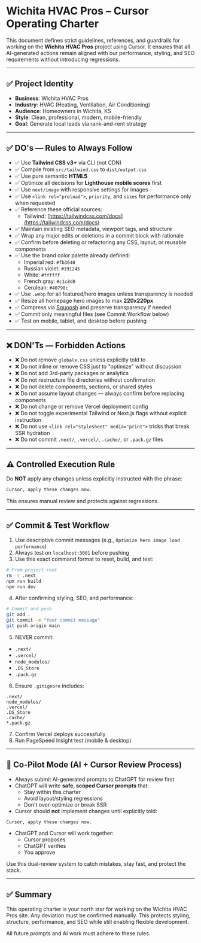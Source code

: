 # Wichita HVAC Pros – Cursor Operating Charter

This document defines strict guidelines, references, and guardrails for working on the **Wichita HVAC Pros** project using Cursor. It ensures that all AI-generated actions remain aligned with our performance, styling, and SEO requirements without introducing regressions.

---

## ✅ Project Identity

- **Business**: Wichita HVAC Pros
- **Industry**: HVAC (Heating, Ventilation, Air Conditioning)
- **Audience**: Homeowners in Wichita, KS
- **Style**: Clean, professional, modern, mobile-friendly
- **Goal**: Generate local leads via rank-and-rent strategy

---

## ✅ DO's — Rules to Always Follow

- ✅ Use **Tailwind CSS v3+** via CLI (not CDN)
- ✅ Compile from `src/tailwind.css` to `dist/output.css`
- ✅ Use pure semantic **HTML5**
- ✅ Optimize all decisions for **Lighthouse mobile scores** first
- ✅ Use `next/image` with responsive settings for images
- ✅ Use `<link rel="preload">`, `priority`, and `sizes` for performance only when requested
- ✅ Reference these official sources:
  - Tailwind: [https://tailwindcss.com/docs](https://tailwindcss.com/docs)
- ✅ Maintain existing SEO metadata, viewport tags, and structure
- ✅ Wrap any major edits or deletions in a commit block with rationale
- ✅ Confirm before deleting or refactoring any CSS, layout, or reusable components
- ✅ Use the brand color palette already defined:
  - Imperial red: `#fb3640`
  - Russian violet: `#191245`
  - White: `#ffffff`
  - French gray: `#c1c8d0`
  - Cerulean: `#40798c`
- ✅ Use `.webp` for all featured/hero images unless transparency is needed
- ✅ Resize all homepage hero images to max **220x220px**
- ✅ Compress via [Squoosh](https://squoosh.app) and preserve transparency if needed
- ✅ Commit only meaningful files (see Commit Workflow below)
- ✅ Test on mobile, tablet, and desktop before pushing

---

## ❌ DON'Ts — Forbidden Actions

- ❌ Do not remove `globals.css` unless explicitly told to
- ❌ Do not inline or remove CSS just to "optimize" without discussion
- ❌ Do not add 3rd-party packages or analytics
- ❌ Do not restructure file directories without confirmation
- ❌ Do not delete components, sections, or shared styles
- ❌ Do not assume layout changes — always confirm before replacing components
- ❌ Do not change or remove Vercel deployment config
- ❌ Do not toggle experimental Tailwind or Next.js flags without explicit instruction
- ❌ Do not use `<link rel="stylesheet" media="print">` tricks that break SSR hydration
- ❌ Do not commit `.next/`, `.vercel/`, `.cache/`, or `.pack.gz` files

---

## ⚠️ Controlled Execution Rule

Do **NOT** apply any changes unless explicitly instructed with the phrase:

```txt
Cursor, apply these changes now.
```

This ensures manual review and protects against regressions.

---

## ✅ Commit & Test Workflow

1. Use descriptive commit messages (e.g., `Optimize hero image load performance`)
2. Always test on `localhost:3001` before pushing
3. Use this exact command format to reset, build, and test:

```bash
# From project root
rm -r .next
npm run build
npm run dev
```

4. After confirming styling, SEO, and performance:

```bash
# Commit and push
git add .
git commit -m "Your commit message"
git push origin main
```

5. NEVER commit:

- `.next/`
- `.vercel/`
- `node_modules/`
- `.DS_Store`
- `.pack.gz`

6. Ensure `.gitignore` includes:

```
.next/
node_modules/
.vercel/
.DS_Store
.cache/
*.pack.gz
```

7. Confirm Vercel deploys successfully
8. Run PageSpeed Insight test (mobile & desktop)

---

## 🤖 Co-Pilot Mode (AI + Cursor Review Process)

- Always submit AI-generated prompts to ChatGPT for review first
- ChatGPT will write **safe, scoped Cursor prompts** that:
  - Stay within this charter
  - Avoid layout/styling regressions
  - Don't over-optimize or break SSR
- Cursor should **not** implement changes until explicitly told:

```
Cursor, apply these changes now.
```

- ChatGPT and Cursor will work together:
  - Cursor proposes
  - ChatGPT verifies
  - You approve

Use this dual-review system to catch mistakes, stay fast, and protect the stack.

---

## ✅ Summary

This operating charter is your north star for working on the Wichita HVAC Pros site. Any deviation must be confirmed manually. This protects styling, structure, performance, and SEO while still enabling flexible development.

All future prompts and AI work must adhere to these rules.
